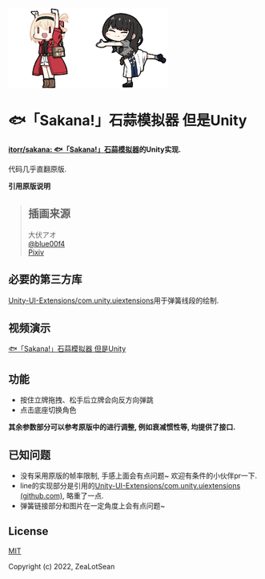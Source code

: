 <img src="Assets/Sakana/Resources/chisato.png" height="160px" /><img src="Assets/Sakana/Resources/takina.png" height="160px" />



# 🐟「Sakana!」石蒜模拟器 但是Unity

**[itorr/sakana: 🐟「Sakana!」石蒜模拟器](https://github.com/itorr/sakana)的Unity实现.**

代码几乎直翻原版.

**引用原版说明**

> ## 插画来源
>
> 大伏アオ  
> [@blue00f4](https://twitter.com/blue00f4)  
> [Pixiv](https://pixiv.me/aoiroblue1340)  

## 必要的第三方库

[Unity-UI-Extensions/com.unity.uiextensions](https://github.com/Unity-UI-Extensions/com.unity.uiextensions)用于弹簧线段的绘制.

## 视频演示

[🐟「Sakana!」石蒜模拟器 但是Unity](https://www.bilibili.com/video/BV1KP411G7GM/)

## 功能

 - 按住立牌拖拽、松手后立牌会向反方向弹跳
 - 点击底座切换角色

**其余参数部分可以参考原版中的进行调整, 例如衰减惯性等, 均提供了接口.**

## 已知问题

- 没有采用原版的帧率限制, 手感上面会有点问题~ 欢迎有条件的小伙伴pr一下.
- line的实现部分是引用的[Unity-UI-Extensions/com.unity.uiextensions (github.com)](https://github.com/Unity-UI-Extensions/com.unity.uiextensions), 略重了一点.
- 弹簧链接部分和图片在一定角度上会有点问题~

## License

[MIT](https://opensource.org/licenses/MIT)

Copyright (c) 2022, ZeaLotSean